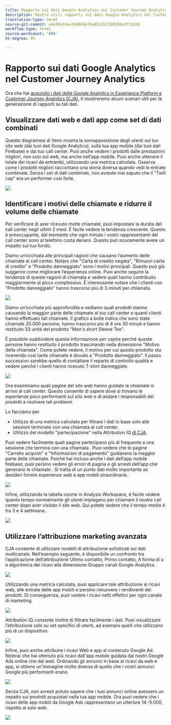 ```yaml
---
title: Rapporto sui dati Google Analytics nel Customer Journey Analytics
description: Mostra utili rapporti sui dati Google Analytics nel Customer Journey Analytics
translation-type: tm+mt
source-git-commit: a4e95424ee304869e76a0532b7240290a3f13418
workflow-type: tm+mt
source-wordcount: '809'
ht-degree: 0%

---
```



# Rapporto sui dati Google Analytics nel Customer Journey Analytics

Ora che hai [acquisito i dati delle Google Analytics in Experience Platform e Customer Journey Analytics (CJA)](/help/use-cases/ga-to-cja.md), ti mostreremo alcuni scenari utili per la generazione di rapporti su tali dati.

## Visualizzare dati web e dati app come set di dati combinati

Questo diagramma di Venn mostra la sovrapposizione degli utenti sul tuo sito web (dai tuoi dati Google Analytics), sulla tua app mobile (dai tuoi dati Firebase) e dal tuo call center. Puoi anche vedere i prodotti dalle prestazioni migliori, non solo sul web, ma anche nell’app mobile. Puoi anche ottenere il totale dei ricavi da entrambi, utilizzando una metrica calcolata. Osserva come i prodotti migliori raccontano una storia diversa quando vedi le entrate combinate. Senza i set di dati combinati, non avreste mai saputo che il &quot;Twill cap&quot; era un performer così forte.

![](assets/combined-datasets.png)

## Identificare i motivi delle chiamate e ridurre il volume delle chiamate

Per verificare di aver ricevuto molte chiamate, puoi impostare la durata del call center negli ultimi 2 mesi. È facile vedere la tendenza crescente. Questo è preoccupante, dal momento che ogni minuto i vostri rappresentanti del call center sono al telefono costa denaro. Questo può sicuramente avere un impatto sul tuo fondo.

Diamo un’occhiata alle principali ragioni che causano l’aumento delle chiamate al call center. Notare che &quot;Carta di credito negata&quot;, &quot;Rimuovi carta di credito&quot; e &quot;Prodotto danneggiato&quot; sono i motivi principali. Questo può già suggerire come migliorare l’esperienza online. Puoi anche seguire la tendenza di queste ragioni di chiamata e vedere quali hanno contribuito maggiormente al picco complessivo. È interessante notare che i clienti con &quot;Prodotto danneggiato&quot; hanno trascorso più di 3 minuti per chiamata.

![](assets/call-volume.png)

Diamo un’occhiata più approfondita e vediamo quali prodotti stanno causando la maggior parte delle chiamate al tuo call center e quanti clienti hanno effettuato tali chiamate. Il grafico a bolle indica che sono state chiamate 20.000 persone, hanno trascorso più di 4 ore 30 minuti e hanno restituito 33 unità del prodotto &quot;Men&#39;s short Sleeve Tee&quot;.

È possibile suddividere questa informazione per capire perché queste persone hanno restituito il prodotto trascinando nella dimensione &quot;Motivo della chiamata&quot;. Come potete vedere, il motivo per cui questo prodotto sta ricevendo così tante chiamate è dovuto a &quot;Prodotto danneggiato&quot;. Il passo successivo sarebbe quello di contattare il reparto di controllo qualità e vedere perché i clienti hanno ricevuto T-shirt danneggiate.

![](assets/call-reason.png)

Ora esaminiamo quali pagine del sito web hanno guidato le chiamate in arrivo al call center. Questo consente di sapere dove si trovano le esperienze poco performanti sul sito web e di aiutare i responsabili dei prodotti a risolvere tali problemi.

Lo facciamo per

* Utilizzo di una metrica calcolata per filtrare i dati in base solo alle sessioni terminate con una chiamata al call center.
* Utilizzo del modello &quot;partecipazione&quot; nella Attribution IQ [di CJA](https://experienceleague.adobe.com/docs/analytics-platform/using/cja-workspace/attribution/models.html?lang=en#cja-workspace).

Puoi vedere facilmente quali pagine partecipano più di frequente a una sessione che termina con una chiamata . Puoi vedere che le pagine &quot;Carrello acquisti&quot; e &quot;Informazioni di pagamento&quot; guidavano la maggior parte delle chiamate. Poiché hai incluso anche i dati dell’app mobile firebase, puoi persino vedere gli errori di pagina e gli arresti dell’app che generano le chiamate . Si tratta di un punto dati molto importante se desideri fornire esperienze web e app mobili straordinarie.

![](assets/contributing-pages.png)

Infine, utilizzando la tabella coorte in Analysis Workspace, è facile vedere quanto tempo normalmente gli utenti impiegano per chiamare il nostro call center dopo aver visitato il sito web. Qui potete vedere che il tempo medio è tra 3 e 4 settimane.

![](assets/cohort.png)

## Utilizzare l’attribuzione marketing avanzata

CJA consente di utilizzare modelli di attribuzione sofisticati sui dati multicanale. Nell’esempio seguente, è disponibile un confronto tra l’applicazione dell’attribuzione Ultimo contatto, Primo contatto, A forma di u e algoritmica dei ricavi alla dimensione Gruppo canali Google Analytics.

![](assets/mktg-attribution.png)

Utilizzando una metrica calcolata, puoi applicare tale attribuzione ai ricavi web, alle entrate delle app mobili e persino rimuovere i rendimenti dei prodotti. Di conseguenza, puoi vedere i ricavi netti effettivi per ogni canale di marketing.

![](assets/calc-metric.png)

Attribution IQ consente inoltre di filtrare facilmente i dati. Puoi visualizzare l’attribuzione solo su set specifici di utenti, ad esempio quelli che utilizzano più di un dispositivo.

![](assets/filter.png)

Infine, puoi anche attribuire i ricavi Web e app al contenuto Google Ad. Noterai che hai ottenuto più ricavi dall&#39;app mobile guidata dai nostri Google Ads online che dal web. Ordinando gli annunci in base ai ricavi da web e app, si ottiene un&#39;immagine molto diversa di quello che i vostri annunci Google più performanti erano.

![](assets/google-ad.png)

Senza CJA, non avresti potuto sapere che i tuoi annunci online avessero un impatto sui prodotti acquistati nella tua app mobile. Ora puoi vedere che i ricavi delle app mobili da Google Ads rappresentano un ulteriore $14-$5.000, rispetto al solo web.

![](assets/google-ad2.png)